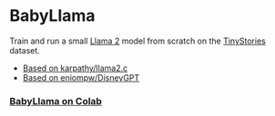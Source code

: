 # BabyLlama

Train and run a small [Llama 2](https://ai.meta.com/llama/) model from scratch on the [TinyStories](https://huggingface.co/datasets/roneneldan/TinyStories) dataset.

* [Based on karpathy/llama2.c](https://github.com/karpathy/llama2.c#training)
* [Based on eniompw/DisneyGPT](https://github.com/eniompw/DisneyGPT)


### [BabyLlama on Colab](https://github.com/EN10/BabyLlama/blob/main/Baby_Llama.ipynb)
